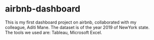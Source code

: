 # airbnb-dashboard
This is my first dashboard project on airbnb, collaborated with my colleague, Aditi Mane. The dataset is of the year 2019 of NewYork state. The tools we used are: Tableau, Microsoft Excel.


